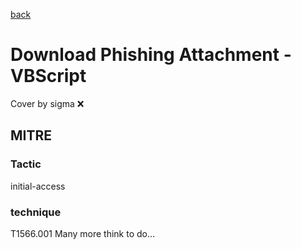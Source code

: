 [back](../index.md)
# Download Phishing Attachment - VBScript
Cover by sigma :x: 
## MITRE
### Tactic
initial-access
### technique
T1566.001
Many more think to do...
